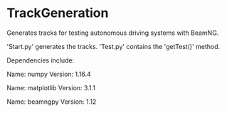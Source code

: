 # TrackGeneration
Generates tracks for testing autonomous driving systems with BeamNG.

'Start.py' generates the tracks.
'Test.py' contains the 'getTest()' method.

Dependencies include:

Name: numpy
Version: 1.16.4

Name: matplotlib
Version: 3.1.1

Name: beamngpy
Version: 1.12
